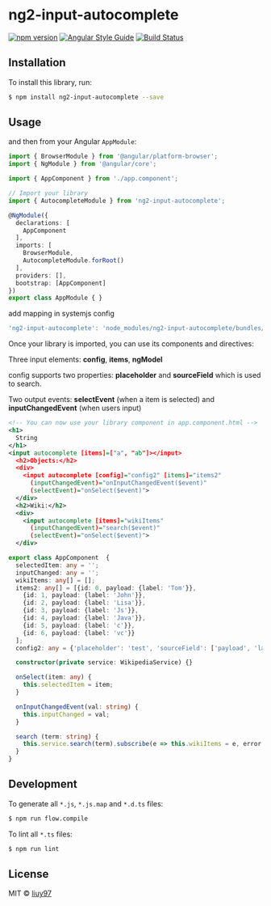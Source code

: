 # ng2-input-autocomplete

[![npm version](https://badge.fury.io/js/ng2-input-autocomplete.svg)](https://badge.fury.io/js/ng2-input-autocomplete)
[![Angular Style Guide](https://mgechev.github.io/angular2-style-guide/images/badge.svg)](https://angular.io/styleguide)
[![Build Status](https://travis-ci.org/liuy97/ng2-input-autocomplete.svg?branch=master)](https://travis-ci.org/liuy97/ng2-input-autocomplete)

## Installation

To install this library, run:

```bash
$ npm install ng2-input-autocomplete --save
```

## Usage

and then from your Angular `AppModule`:

```typescript
import { BrowserModule } from '@angular/platform-browser';
import { NgModule } from '@angular/core';

import { AppComponent } from './app.component';

// Import your library
import { AutocompleteModule } from 'ng2-input-autocomplete';

@NgModule({
  declarations: [
    AppComponent
  ],
  imports: [
    BrowserModule,
    AutocompleteModule.forRoot()
  ],
  providers: [],
  bootstrap: [AppComponent]
})
export class AppModule { }
```
add mapping in systemjs config 

```typescript
'ng2-input-autocomplete': 'node_modules/ng2-input-autocomplete/bundles/ng2-input-autocomplete.js',
```

Once your library is imported, you can use its components and directives:

Three input elements: **config**, **items**, **ngModel**

config supports two properties: **placeholder** and  **sourceField** which is used to search.

Two output events: **selectEvent** (when a item is selected) and **inputChangedEvent** (when users input)

```xml
<!-- You can now use your library component in app.component.html -->
<h1>
  String
</h1>
<input autocomplete [items]=["a", "ab"]></input>
  <h2>Objects:</h2>
  <div>
    <input autocomplete [config]="config2" [items]="items2"
      (inputChangedEvent)="onInputChangedEvent($event)"
      (selectEvent)="onSelect($event)">
  </div>
  <h2>Wiki:</h2>
  <div>
    <input autocomplete [items]="wikiItems"
      (inputChangedEvent)="search($event)"
      (selectEvent)="onSelect($event)">
  </div>
```
```typescript
export class AppComponent  {
  selectedItem: any = '';
  inputChanged: any = '';
  wikiItems: any[] = [];
  items2: any[] = [{id: 0, payload: {label: 'Tom'}},
    {id: 1, payload: {label: 'John'}},
    {id: 2, payload: {label: 'Lisa'}},
    {id: 3, payload: {label: 'Js'}},
    {id: 4, payload: {label: 'Java'}},
    {id: 5, payload: {label: 'c'}},
    {id: 6, payload: {label: 'vc'}}
  ];
  config2: any = {'placeholder': 'test', 'sourceField': ['payload', 'label']};

  constructor(private service: WikipediaService) {}

  onSelect(item: any) {
    this.selectedItem = item;
  }

  onInputChangedEvent(val: string) {
    this.inputChanged = val;
  }

  search (term: string) {
    this.service.search(term).subscribe(e => this.wikiItems = e, error => console.log(error));
  }
}
```

## Development

To generate all `*.js`, `*.js.map` and `*.d.ts` files:

```bash
$ npm run flow.compile
```

To lint all `*.ts` files:

```bash
$ npm run lint
```

## License

MIT © [liuy97](liuy97@gmail.com)
